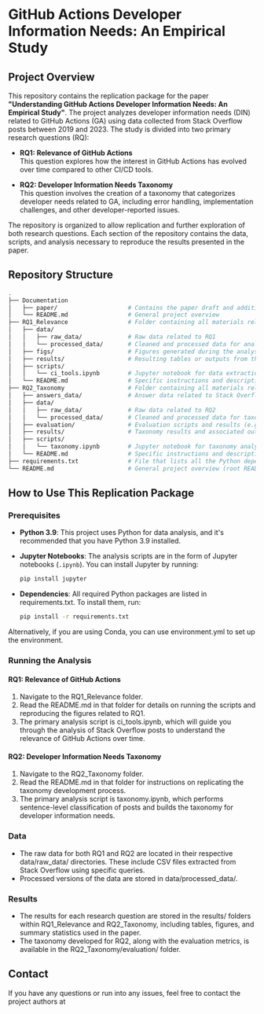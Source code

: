 # GitHub Actions Developer Information Needs: An Empirical Study

## Project Overview

This repository contains the replication package for the paper **"Understanding GitHub Actions Developer Information Needs: An Empirical Study"**. The project analyzes developer information needs (DIN) related to GitHub Actions (GA) using data collected from Stack Overflow posts between 2019 and 2023. The study is divided into two primary research questions (RQ):

- **RQ1: Relevance of GitHub Actions**  
  This question explores how the interest in GitHub Actions has evolved over time compared to other CI/CD tools.
  
- **RQ2: Developer Information Needs Taxonomy**  
  This question involves the creation of a taxonomy that categorizes developer needs related to GA, including error handling, implementation challenges, and other developer-reported issues.

The repository is organized to allow replication and further exploration of both research questions. Each section of the repository contains the data, scripts, and analysis necessary to reproduce the results presented in the paper.

## Repository Structure

```bash
.
├── Documentation
│   ├── paper/                    # Contains the paper draft and additional references
│   └── README.md                 # General project overview
├── RQ1_Relevance                 # Folder containing all materials related to RQ1
│   ├── data/
│   │   ├── raw_data/             # Raw data related to RQ1
│   │   └── processed_data/       # Cleaned and processed data for analysis
│   ├── figs/                     # Figures generated during the analysis
│   ├── results/                  # Resulting tables or outputs from the analysis
│   ├── scripts/
│   │   └── ci_tools.ipynb        # Jupyter notebook for data extraction and analysis for RQ1
│   └── README.md                 # Specific instructions and description for RQ1
├── RQ2_Taxonomy                  # Folder containing all materials related to RQ2
│   ├── answers_data/             # Answer data related to Stack Overflow posts
│   ├── data/
│   │   ├── raw_data/             # Raw data related to RQ2
│   │   └── processed_data/       # Cleaned and processed data for taxonomy creation
│   ├── evaluation/               # Evaluation scripts and results (e.g., classification metrics)
│   ├── results/                  # Taxonomy results and associated outputs
│   ├── scripts/
│   │   └── taxonomy.ipynb        # Jupyter notebook for taxonomy analysis
│   └── README.md                 # Specific instructions and description for RQ2
├── requirements.txt              # File that lists all the Python dependencies for the project
└── README.md                     # General project overview (root README)
```

## How to Use This Replication Package

### Prerequisites
- **Python 3.9**: This project uses Python for data analysis, and it's recommended that you have Python 3.9 installed.

- **Jupyter Notebooks**: The analysis scripts are in the form of Jupyter notebooks (`.ipynb`). You can install Jupyter by running:
  ```bash
  pip install jupyter
  ```

- **Dependencies**: All required Python packages are listed in requirements.txt. To install them, run:

    ```bash
    pip install -r requirements.txt
    ```

Alternatively, if you are using Conda, you can use environment.yml to set up the environment.

### Running the Analysis

#### RQ1: Relevance of GitHub Actions

1. Navigate to the RQ1_Relevance folder.
2. Read the README.md in that folder for details on running the scripts and reproducing the figures related to RQ1.
3. The primary analysis script is ci_tools.ipynb, which will guide you through the analysis of Stack Overflow posts to understand the relevance of GitHub Actions over time.

#### RQ2: Developer Information Needs Taxonomy

1. Navigate to the RQ2_Taxonomy folder.
2. Read the README.md in that folder for instructions on replicating the taxonomy development process.
3. The primary analysis script is taxonomy.ipynb, which performs sentence-level classification of posts and builds the taxonomy for developer information needs.

### Data

- The raw data for both RQ1 and RQ2 are located in their respective data/raw_data/ directories. These include CSV files extracted from Stack Overflow using specific queries.
- Processed versions of the data are stored in data/processed_data/.

### Results

- The results for each research question are stored in the results/ folders within RQ1_Relevance and RQ2_Taxonomy, including tables, figures, and summary statistics used in the paper.
- The taxonomy developed for RQ2, along with the evaluation metrics, is available in the RQ2_Taxonomy/evaluation/ folder.

## Contact
If you have any questions or run into any issues, feel free to contact the project authors at